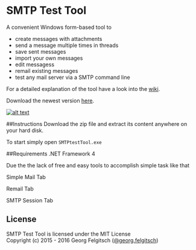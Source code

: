 # SMTP Test Tool

A convenient Windows form-based tool to

- create messages with attachments
- send a message multiple times in threads
- save sent messages
- import your own messages
- edit messagess
- remail existing messages
- test any mail server via a SMTP command line

For a detailed explanation of the tool have a look into the [wiki](https://github.com/georgjf/SMTPtool/wiki).

Download the newest version [here](https://raw.githubusercontent.com/georgjf/SMTPtool/master/SMTPtool%20v4.zip). 


 [![alt text][1]][2]

  [1]: https://raw.githubusercontent.com/georgjf/SMTPtool/master/assets/smallSimpleMailTab.PNG
  [2]: https://raw.githubusercontent.com/georgjf/SMTPtool/master/assets/simpleMailTab.PNG
  
##Instructions
Download the zip file and extract its content anywhere on your hard disk.

To start simply open `SMTPtestTool.exe`


##Requirements
.NET Framework 4

Due the the lack of free and easy tools to accomplish simple task like that 

Simple Mail Tab

Remail Tab

SMTP Session Tab

## License
SMTP Test Tool is licensed under the MIT License  
Copyright (c) 2015 - 2016 Georg Felgitsch ([@georg.felgitsch](https://twitter.com/GeorgFelgitsch))